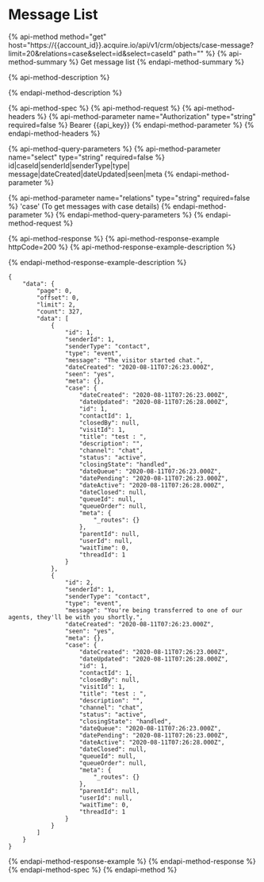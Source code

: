 # Message List

{% api-method method="get" host="https://{{account\_id}}.acquire.io/api/v1/crm/objects/case-message?limit=20&relations=case&select=id&select=caseId" path="" %}
{% api-method-summary %}
Get message list
{% endapi-method-summary %}

{% api-method-description %}

{% endapi-method-description %}

{% api-method-spec %}
{% api-method-request %}
{% api-method-headers %}
{% api-method-parameter name="Authorization" type="string" required=false %}
 Bearer {{api\_key}}
{% endapi-method-parameter %}
{% endapi-method-headers %}

{% api-method-query-parameters %}
{% api-method-parameter name="select" type="string" required=false %}
id\|caseId\|senderId\|senderType\|type\|  
message\|dateCreated\|dateUpdated\|seen\|meta
{% endapi-method-parameter %}

{% api-method-parameter name="relations" type="string" required=false %}
'case' \(To get messages with case details\)
{% endapi-method-parameter %}
{% endapi-method-query-parameters %}
{% endapi-method-request %}

{% api-method-response %}
{% api-method-response-example httpCode=200 %}
{% api-method-response-example-description %}

{% endapi-method-response-example-description %}

```
{
    "data": {
        "page": 0,
        "offset": 0,
        "limit": 2,
        "count": 327,
        "data": [
            {
                "id": 1,
                "senderId": 1,
                "senderType": "contact",
                "type": "event",
                "message": "The visitor started chat.",
                "dateCreated": "2020-08-11T07:26:23.000Z",
                "seen": "yes",
                "meta": {},
                "case": {
                    "dateCreated": "2020-08-11T07:26:23.000Z",
                    "dateUpdated": "2020-08-11T07:26:28.000Z",
                    "id": 1,
                    "contactId": 1,
                    "closedBy": null,
                    "visitId": 1,
                    "title": "test : ",
                    "description": "",
                    "channel": "chat",
                    "status": "active",
                    "closingState": "handled",
                    "dateQueue": "2020-08-11T07:26:23.000Z",
                    "datePending": "2020-08-11T07:26:23.000Z",
                    "dateActive": "2020-08-11T07:26:28.000Z",
                    "dateClosed": null,
                    "queueId": null,
                    "queueOrder": null,
                    "meta": {
                        "_routes": {}
                    },
                    "parentId": null,
                    "userId": null,
                    "waitTime": 0,
                    "threadId": 1
                }
            },
            {
                "id": 2,
                "senderId": 1,
                "senderType": "contact",
                "type": "event",
                "message": "You're being transferred to one of our agents, they'll be with you shortly.",
                "dateCreated": "2020-08-11T07:26:23.000Z",
                "seen": "yes",
                "meta": {},
                "case": {
                    "dateCreated": "2020-08-11T07:26:23.000Z",
                    "dateUpdated": "2020-08-11T07:26:28.000Z",
                    "id": 1,
                    "contactId": 1,
                    "closedBy": null,
                    "visitId": 1,
                    "title": "test : ",
                    "description": "",
                    "channel": "chat",
                    "status": "active",
                    "closingState": "handled",
                    "dateQueue": "2020-08-11T07:26:23.000Z",
                    "datePending": "2020-08-11T07:26:23.000Z",
                    "dateActive": "2020-08-11T07:26:28.000Z",
                    "dateClosed": null,
                    "queueId": null,
                    "queueOrder": null,
                    "meta": {
                        "_routes": {}
                    },
                    "parentId": null,
                    "userId": null,
                    "waitTime": 0,
                    "threadId": 1
                }
            }
        ]
    }
}
```
{% endapi-method-response-example %}
{% endapi-method-response %}
{% endapi-method-spec %}
{% endapi-method %}

